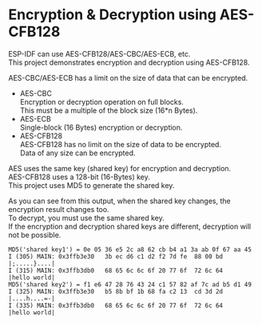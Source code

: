 # Encryption & Decryption using AES-CFB128
ESP-IDF can use AES-CFB128/AES-CBC/AES-ECB, etc.   
This project demonstrates encryption and decryption using AES-CFB128.   

AES-CBC/AES-ECB has a limit on the size of data that can be encrypted.  
- AES-CBC   
	Encryption or decryption operation on full blocks.   
	This must be a multiple of the block size (16*n Bytes).   
- AES-ECB   
	Single-block (16 Bytes) encryption or decryption.   
- AES-CFB128   
	AES-CFB128 has no limit on the size of data to be encrypted.   
	Data of any size can be encrypted.   

AES uses the same key (shared key) for encryption and decryption.   
AES-CFB128 uses a 128-bit (16-Bytes) key.   
This project uses MD5 to generate the shared key.   

As you can see from this output, when the shared key changes, the encryption result changes too.   
To decrypt, you must use the same shared key.   
If the encryption and decryption shared keys are different, decryption will not be possible.   
```
MD5('shared key1') = 0e 05 36 e5 2c a8 62 cb b4 a1 3a ab 0f 67 aa 45
I (305) MAIN: 0x3ffb3e30   3b ec d6 c1 d2 f2 7d fe  88 00 bd                 |;.....}....|
I (315) MAIN: 0x3ffb3db0   68 65 6c 6c 6f 20 77 6f  72 6c 64                 |hello world|
MD5('shared key2') = f1 e6 47 28 76 43 24 c1 57 82 af 7c ad b5 d1 49
I (325) MAIN: 0x3ffb3e30   b5 8b bf 1b 68 fa c2 13  cd 3d 2d                 |....h....=-|
I (335) MAIN: 0x3ffb3db0   68 65 6c 6c 6f 20 77 6f  72 6c 64                 |hello world|
```

